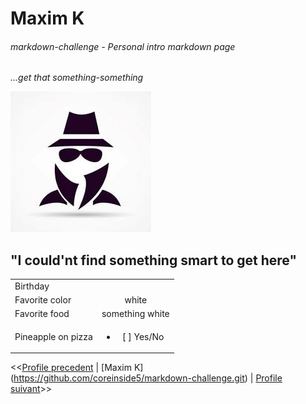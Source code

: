 # Maxim K

###### markdown-challenge - Personal intro markdown page

*...get that something-something*

![alt text](someguy.jpg "Some guy")

## "I could'nt find something smart to get here"

|     |               | 
| -------------   |:-------------:| 
| Birthday        |               |
| Favorite color  | white          
| Favorite food   | something white              
| Pineapple on pizza  | <ul><li>[ ] Yes/No</li></ul>

<<[Profile precedent](https://github.com/JeanChristopheM/markdown-challenge) | [Maxim K] (https://github.com/coreinside5/markdown-challenge.git) | [Profile suivant](https://github.com/Mika215/markdown-challange)>>
